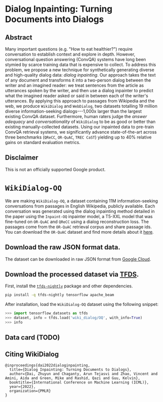 # Dialog Inpainting: Turning Documents into Dialogs

## Abstract
Many important questions (e.g. "How to eat healthier?") require conversation to establish context and explore in depth.
However, conversational question answering (ConvQA) systems have long been stymied by scarce training data that is expensive to collect.
To address this problem, we propose a new technique for synthetically generating diverse and high-quality dialog data: *dialog inpainting*.
Our approach takes the text of any document and transforms it into a two-person dialog between the writer and an imagined reader:
we treat sentences from the article as utterances spoken by the writer, and then use a dialog inpainter to predict what the imagined reader asked or said in between each of the writer's utterances.
By applying this approach to passages from Wikipedia and the web, we produce `WikiDialog` and `WebDialog`, two datasets totalling 19 million diverse information-seeking dialogs---1,000x larger than the largest existing ConvQA dataset.
Furthermore, human raters judge the *answer adequacy* and *conversationality* of `WikiDialog` to be as good or better than existing manually-collected datasets.
Using our inpainted data to pre-train ConvQA retrieval systems, we significantly advance state-of-the-art across three benchmarks (`QReCC`, `OR-QuAC`, `TREC CaST`) yielding up to 40\% relative gains on standard evaluation metrics.

## Disclaimer
This is not an officially supported Google product.

# `WikiDialog-OQ`

We are making `WikiDialog-OQ`, a dataset containing 11M information-seeking conversations from passages in English Wikipedia, publicly available.
Each conversation was generated using the dialog inpainting method detailed in the paper using the `Inpaint-OQ` inpainter model, a T5-XXL model that was fine-tuned on `OR-QuAC` and `QReCC` using a dialog reconstruction loss.
The passages come from the `OR-QuAC` retrieval corpus and share passage ids.
You can download the `OR-QuAC` dataset and find more details about it [here](https://github.com/prdwb/orconvqa-release).

## Download the raw JSON format data.

The dataset can be downloaded in raw JSON format from [Google Cloud]().

## Download the processed dataset via [TFDS](https://www.tensorflow.org/datasets/catalog/wiki_dialog).

First, install the [`tfds-nightly`](https://www.tensorflow.org/datasets/overview#installation) package and other dependencies.

```bash
pip install -q tfds-nightly tensorflow apache_beam
```

After installation, load the `WikiDialog-OQ` dataset using the following snippet:
```python
>>> import tensorflow_datasets as tfds
>>> dataset, info = tfds.load('wiki_dialog/OQ', with_info=True)
>>> info
```

## Data card (TODO)

## Citing WikiDialog

```
@inproceedings{dai2022dialoginpainting,
  title={Dialog Inpainting: Turning Documents to Dialogs},
  author={Dai, Zhuyun and Chaganty, Arun Tejasvi and Zhao, Vincent and Amini, Aida and Green, Mike and Rashid, Qazi and Guu, Kelvin},
  booktitle={International Conference on Machine Learning (ICML)},
  year={2022},
  organization={PMLR}
}
```
